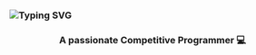 ### ![Typing SVG](https://readme-typing-svg.herokuapp.com?font=Montserrat&color=edf4f7&vCenter=true&color=green&lines=Hey+👋,+I'm+Anshul+Aditya)
<h3 align="center">A passionate Competitive Programmer 💻</h3>
